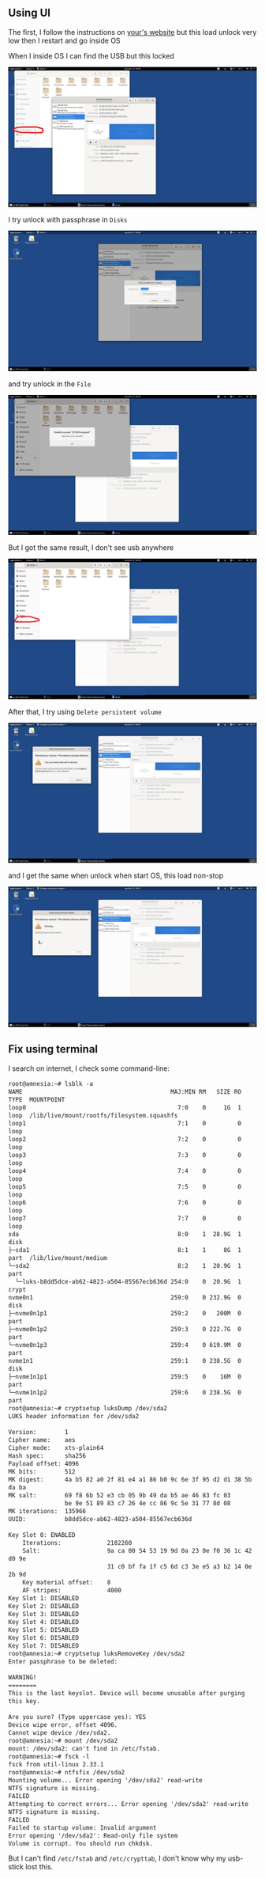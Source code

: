 ## Using UI

The first, I follow the instructions on [your's website](https://tails.boum.org/doc/first_steps/persistence/use/index.en.html) but this load unlock very low then I restart and go inside OS

When I inside OS I can find the USB but this locked

![beofore-passphrase](https://github.com/Obr4nj/InstallLinux/blob/main/beofore-passphrase.jpg)

I try unlock with passphrase in `Disks`

![enter-passphrase](https://github.com/Obr4nj/InstallLinux/blob/main/enter-passphrase.png)

and try unlock in the `File`

![after-enter-passphrase](https://github.com/Obr4nj/InstallLinux/blob/main/after-enter-passphrase.png)

But I got the same result, I don't see usb anywhere

![after-passphrase](https://github.com/Obr4nj/InstallLinux/blob/main/after-passphrase.jpg)

After that, I try using `Delete persistent volume`

![using-delete-persistent](https://github.com/Obr4nj/InstallLinux/blob/main/using-delete-presistent.png)

and I get the same when unlock when start OS, this load non-stop

![presistent-loading](https://github.com/Obr4nj/InstallLinux/blob/main/presistent-loading.png)

## Fix using terminal
I search on internet, I check some command-line:

```linux command
root@amnesia:~# lsblk -a
NAME                                          MAJ:MIN RM   SIZE RO TYPE  MOUNTPOINT
loop0                                           7:0    0     1G  1 loop  /lib/live/mount/rootfs/filesystem.squashfs
loop1                                           7:1    0         0 loop  
loop2                                           7:2    0         0 loop  
loop3                                           7:3    0         0 loop  
loop4                                           7:4    0         0 loop  
loop5                                           7:5    0         0 loop  
loop6                                           7:6    0         0 loop  
loop7                                           7:7    0         0 loop  
sda                                             8:0    1  28.9G  1 disk  
├─sda1                                          8:1    1     8G  1 part  /lib/live/mount/medium
└─sda2                                          8:2    1  20.9G  1 part  
  └─luks-b8dd5dce-ab62-4823-a504-85567ecb636d 254:0    0  20.9G  1 crypt 
nvme0n1                                       259:0    0 232.9G  0 disk  
├─nvme0n1p1                                   259:2    0   200M  0 part  
├─nvme0n1p2                                   259:3    0 222.7G  0 part  
└─nvme0n1p3                                   259:4    0 619.9M  0 part  
nvme1n1                                       259:1    0 238.5G  0 disk  
├─nvme1n1p1                                   259:5    0    16M  0 part  
└─nvme1n1p2                                   259:6    0 238.5G  0 part  
root@amnesia:~# cryptsetup luksDump /dev/sda2
LUKS header information for /dev/sda2

Version:       	1
Cipher name:   	aes
Cipher mode:   	xts-plain64
Hash spec:     	sha256
Payload offset:	4096
MK bits:       	512
MK digest:     	4a b5 82 a0 2f 81 e4 a1 86 b0 9c 6e 3f 95 d2 d1 38 5b da ba 
MK salt:       	69 f8 6b 52 e3 cb 05 9b 49 da b5 ae 46 83 fc 03 
               	be 9e 51 89 83 c7 26 4e cc 86 9c 5e 31 77 8d 08 
MK iterations: 	135966
UUID:          	b8dd5dce-ab62-4823-a504-85567ecb636d

Key Slot 0: ENABLED
	Iterations:         	2182260
	Salt:               	9a ca 00 54 53 19 9d 0a 23 0e f0 36 1c 42 d0 9e 
	                      	31 c0 bf fa 1f c5 6d c3 3e e5 a3 b2 14 0e 2b 9d 
	Key material offset:	8
	AF stripes:            	4000
Key Slot 1: DISABLED
Key Slot 2: DISABLED
Key Slot 3: DISABLED
Key Slot 4: DISABLED
Key Slot 5: DISABLED
Key Slot 6: DISABLED
Key Slot 7: DISABLED
root@amnesia:~# cryptsetup luksRemoveKey /dev/sda2
Enter passphrase to be deleted: 

WARNING!
========
This is the last keyslot. Device will become unusable after purging this key.

Are you sure? (Type uppercase yes): YES
Device wipe error, offset 4096.
Cannot wipe device /dev/sda2.
root@amnesia:~# mount /dev/sda2
mount: /dev/sda2: can't find in /etc/fstab.
root@amnesia:~# fsck -l
fsck from util-linux 2.33.1
root@amnesia:~# ntfsfix /dev/sda2
Mounting volume... Error opening '/dev/sda2' read-write
NTFS signature is missing.
FAILED
Attempting to correct errors... Error opening '/dev/sda2' read-write
NTFS signature is missing.
FAILED
Failed to startup volume: Invalid argument
Error opening '/dev/sda2': Read-only file system
Volume is corrupt. You should run chkdsk.
```

But I can't find `/etc/fstab` and `/etc/crypttab`, I don't know why my usb-stick lost this.
